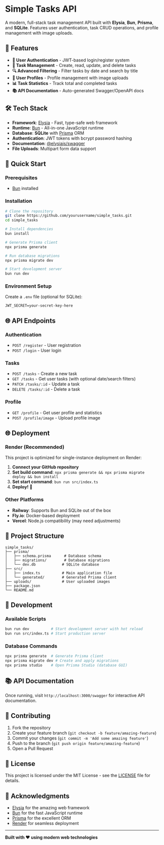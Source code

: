 # Simple Tasks API

A modern, full-stack task management API built with **Elysia**, **Bun**, **Prisma**, and **SQLite**. Features user authentication, task CRUD operations, and profile management with image uploads.

## 🚀 Features

- **🔐 User Authentication** - JWT-based login/register system
- **📝 Task Management** - Create, read, update, and delete tasks
- **🔍 Advanced Filtering** - Filter tasks by date and search by title
- **👤 User Profiles** - Profile management with image uploads
- **📊 Task Statistics** - Track total and completed tasks
- **📚 API Documentation** - Auto-generated Swagger/OpenAPI docs

## 🛠 Tech Stack

- **Framework**: [Elysia](https://elysiajs.com/) - Fast, type-safe web framework
- **Runtime**: [Bun](https://bun.sh/) - All-in-one JavaScript runtime
- **Database**: **SQLite** with [Prisma](https://www.prisma.io/) ORM
- **Authentication**: JWT tokens with bcrypt password hashing
- **Documentation**: [@elysiajs/swagger](https://github.com/elysiajs/elysia-swagger)
- **File Uploads**: Multipart form data support

## 🚀 Quick Start

### Prerequisites
- [Bun](https://bun.sh/) installed

### Installation
```bash
# Clone the repository
git clone https://github.com/yourusername/simple_tasks.git
cd simple_tasks

# Install dependencies
bun install

# Generate Prisma client
npx prisma generate

# Run database migrations
npx prisma migrate dev

# Start development server
bun run dev
```

### Environment Setup
Create a `.env` file (optional for SQLite):
```env
JWT_SECRET=your-secret-key-here
```

## 🌐 API Endpoints

### Authentication
- `POST /register` - User registration
- `POST /login` - User login

### Tasks
- `POST /tasks` - Create a new task
- `GET /tasks` - Get user tasks (with optional date/search filters)
- `PATCH /tasks/:id` - Update a task
- `DELETE /tasks/:id` - Delete a task

### Profile
- `GET /profile` - Get user profile and statistics
- `POST /profile/image` - Upload profile image

## 🌐 Deployment

### Render (Recommended)
This project is optimized for single-instance deployment on Render:

1. **Connect your GitHub repository**
2. **Set build command**: `npx prisma generate && npx prisma migrate deploy && bun install`
3. **Set start command**: `bun run src/index.ts`
4. **Deploy!** 🚀

### Other Platforms
- **Railway**: Supports Bun and SQLite out of the box
- **Fly.io**: Docker-based deployment
- **Vercel**: Node.js compatibility (may need adjustments)

## 📁 Project Structure

```
simple_tasks/
├── prisma/
│   ├── schema.prisma      # Database schema
│   ├── migrations/        # Database migrations
│   └── dev.db            # SQLite database
├── src/
│   ├── index.ts          # Main application file
│   └── generated/        # Generated Prisma client
├── uploads/              # User uploaded images
├── package.json
└── README.md
```

## 🔧 Development

### Available Scripts
```bash
bun run dev          # Start development server with hot reload
bun run src/index.ts # Start production server
```

### Database Commands
```bash
npx prisma generate  # Generate Prisma client
npx prisma migrate dev # Create and apply migrations
npx prisma studio    # Open Prisma Studio (database GUI)
```

## 📚 API Documentation

Once running, visit `http://localhost:3000/swagger` for interactive API documentation.

## 🤝 Contributing

1. Fork the repository
2. Create your feature branch (`git checkout -b feature/amazing-feature`)
3. Commit your changes (`git commit -m 'Add some amazing feature'`)
4. Push to the branch (`git push origin feature/amazing-feature`)
5. Open a Pull Request

## 📄 License

This project is licensed under the MIT License - see the [LICENSE](LICENSE) file for details.

## 🙏 Acknowledgments

- [Elysia](https://elysiajs.com/) for the amazing web framework
- [Bun](https://bun.sh/) for the fast JavaScript runtime
- [Prisma](https://www.prisma.io/) for the excellent ORM
- [Render](https://render.com/) for seamless deployment

---

**Built with ❤️ using modern web technologies**